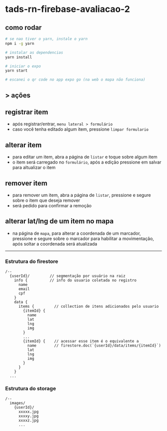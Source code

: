 # tads-rn-firebase-avaliacao-2

## como rodar
```bash
# se nao tiver o yarn, instale o yarn
npm i -g yarn

# instalar as dependencias
yarn install

# iniciar o expo
yarn start

# escanei o qr code no app expo go (na web o mapa não funciona)
```

## > ações
## registrar item
- após registrar/entrar, `menu lateral > formulário`
- caso você tenha editado algum item, pressione `limpar formulario`

## alterar item
- para editar um item, abra a página de `listar` e toque sobre algum item
- o item será carregado no `formulário`, após a edição pressione em salvar para altualizar o item

## remover item
- para remover um item, abra a página de `listar`, pressione e segure sobre o item que deseja remover
- será pedido para confirmar a remoção

## alterar lat/lng de um item no mapa
- na página de `mapa`, para alterar a coordenada de um marcador, pressione e segure sobre o marcador para habilitar a movimentação, após soltar a coordenada será atualizada

---
### Estrutura do firestore
```
/--
  {userId}/         // segmentação por usuário na raiz
    info {          // info do usuario coletada no registro
      name
      email
      cpf
    }
    data {
      items {         // collection de itens adicionados pelo usuario
        {itemId} {
          name
          lat
          lng
          img
        }
        ...
        {itemId} {    // acessar esse item é o equivalente a 
          name        // firestore.doc(`{userId}/data/items/{itemId}`)
          lat
          lng
          img
        }
      }
    }
  ...
```


### Estrutura do storage
```
/--
  images/
    {userId}/
      xxxxx.jpg
      xxxxy.jpg
      xxxxz.jpg
      ...
```